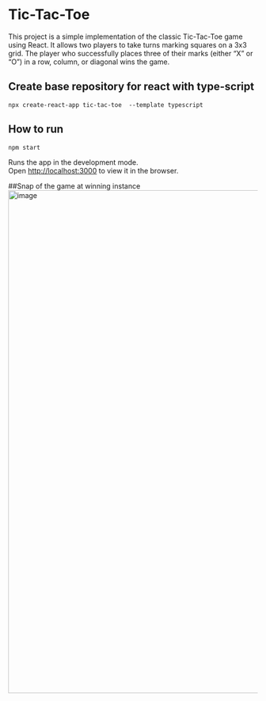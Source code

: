 # Tic-Tac-Toe
This project is a simple implementation of the classic Tic-Tac-Toe game using React. It allows two players to take turns marking squares on a 3x3 grid. The player who successfully places three of their marks (either “X” or “O”) in a row, column, or diagonal wins the game.

## Create base repository for react with type-script  
`npx create-react-app tic-tac-toe  --template typescript`

## How to run 
`npm start`

Runs the app in the development mode.\
Open [http://localhost:3000](http://localhost:3000) to view it in the browser.


##Snap of the game at winning instance
<img width="1016" alt="image" src="https://github.com/shreyansh28801/Tic-Tac-Toe/assets/81692600/f9e1b07a-a072-43e0-a21d-2483914a6dd4">
